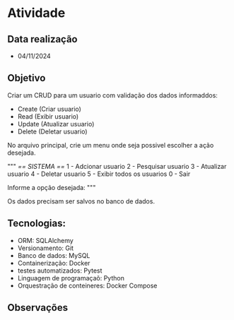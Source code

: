 # Atividade

## Data realização
- 04/11/2024

## Objetivo
Criar um CRUD  para um usuario com validação dos dados informaddos:

- Create (Criar usuario)
- Read (Exibir usuario)
- Update (Atualizar usuario)
- Delete (Deletar usuario)

No arquivo principal, crie um menu onde seja possivel escolher a ação desejada.

"""
    *== SISTEMA ==*
1 - Adcionar usuario
2 - Pesquisar usuario
3 - Atualizar usuario
4 - Deletar usuario
5 - Exibir todos os usuarios
0 - Sair

Informe a opção desejada:
"""

Os dados precisam ser salvos no banco de dados.

## Tecnologias:
- ORM: SQLAlchemy
- Versionamento: Git
- Banco de dados: MySQL
- Containerização: Docker
- testes automatizados: Pytest
- Linguagem de programaçaõ: Python
- Orquestração de conteineres: Docker Compose

## Observações